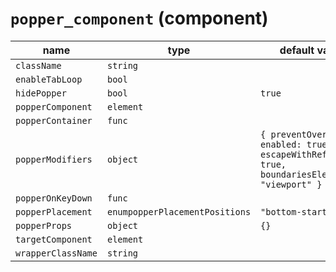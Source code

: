 # `popper_component` (component)

| name               | type                           | default value                                                                                      | description |
| ------------------ | ------------------------------ | -------------------------------------------------------------------------------------------------- | ----------- |
| `className`        | `string`                       |                                                                                                    |             |
| `enableTabLoop`    | `bool`                         |                                                                                                    |             |
| `hidePopper`       | `bool`                         | `true`                                                                                             |             |
| `popperComponent`  | `element`                      |                                                                                                    |             |
| `popperContainer`  | `func`                         |                                                                                                    |             |
| `popperModifiers`  | `object`                       | `{ preventOverflow: { enabled: true, escapeWithReference: true, boundariesElement: "viewport" } }` |             |
| `popperOnKeyDown`  | `func`                         |                                                                                                    |             |
| `popperPlacement`  | `enumpopperPlacementPositions` | `"bottom-start"`                                                                                   |             |
| `popperProps`      | `object`                       | `{}`                                                                                               |             |
| `targetComponent`  | `element`                      |                                                                                                    |             |
| `wrapperClassName` | `string`                       |                                                                                                    |             |
